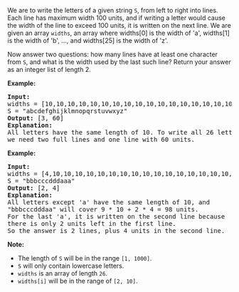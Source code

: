 We are to write the letters of a given string `S`, from left to right into lines. Each line has maximum width 100 units, and if writing a letter would cause the width of the line to exceed 100 units, it is written on the next line. We are given an array `widths`, an array where widths[0] is the width of 'a', widths[1] is the width of 'b', ..., and widths[25] is the width of 'z'.

Now answer two questions: how many lines have at least one character from `S`, and what is the width used by the last such line? Return your answer as an integer list of length 2.



**Example:**
<pre>
<b>Input:</b>
widths = [10,10,10,10,10,10,10,10,10,10,10,10,10,10,10,10,10,10,10,10,10,10,10,10,10,10]
S = "abcdefghijklmnopqrstuvwxyz"
<b>Output:</b> [3, 60]
<b>Explanation:</b>
All letters have the same length of 10. To write all 26 letters,
we need two full lines and one line with 60 units.
</pre>
**Example:**
<pre>
<b>Input:</b>
widths = [4,10,10,10,10,10,10,10,10,10,10,10,10,10,10,10,10,10,10,10,10,10,10,10,10,10]
S = "bbbcccdddaaa"
<b>Output:</b> [2, 4]
<b>Explanation:</b>
All letters except 'a' have the same length of 10, and
"bbbcccdddaa" will cover 9 * 10 + 2 * 4 = 98 units.
For the last 'a', it is written on the second line because
there is only 2 units left in the first line.
So the answer is 2 lines, plus 4 units in the second line.
</pre>
**Note:**

- The length of `S` will be in the range `[1, 1000]`.
- `S` will only contain lowercase letters.
- `widths` is an array of length `26`.
- `widths[i]` will be in the range of `[2, 10]`.
